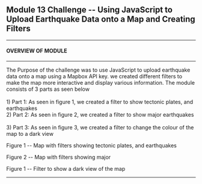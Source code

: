 <h2>Module 13 Challenge -- Using JavaScript to Upload Earthquake Data onto a Map and Creating Filters 
  </h2>
  
______________________________________________________________________
<h4>OVERVIEW OF MODULE 
</h4>

______________________________________________________________________
The Purpose of the challenge was to use JavaScript to upload earthquake data onto a map using a Mapbox API key. we created different filters to make the map more interactive and display various information. The module consists of 3 parts as seen below 
<br>
<br>1) Part 1: As seen in figure 1, we created a filter to show tectonic plates, and earthquakes 
<br>2) Part 2: As seen in figure 2, we created a filter to show major earthquakes  
<br>3) Part 3: As seen in figure 3, we created a filter to change the colour of the map to a dark view 


Figure 1 -- Map with filters showing tectonic plates, and earthquakes 


Figure 2 -- Map with filters showing major 


Figure 1 -- Filter to show a dark view of the map 

______________________________________________________________________